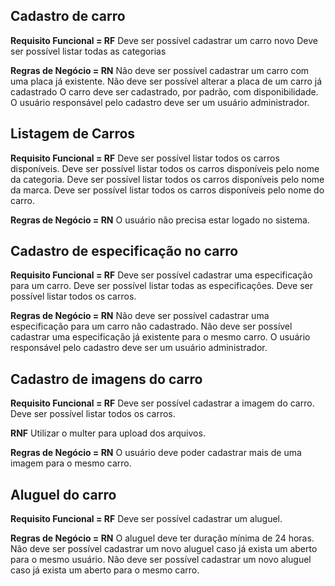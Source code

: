 ## Cadastro de carro

**Requisito Funcional = RF**
Deve ser possível cadastrar um carro novo
Deve ser possível listar todas as categorias

**Regras de Negócio = RN**
Não deve ser possível cadastrar um carro com uma placa já existente.
Não deve ser possível alterar a placa de um carro já cadastrado
O carro deve ser cadastrado, por padrão, com disponibilidade.
O usuário responsável pelo cadastro deve ser um usuário administrador.


## Listagem de Carros

**Requisito Funcional = RF**
Deve ser possível listar todos os carros disponíveis.
Deve ser possível listar todos os carros disponíveis pelo nome da categoria. 
Deve ser possível listar todos os carros disponíveis pelo nome da marca. 
Deve ser possível listar todos os carros disponíveis pelo nome do carro.

 
**Regras de Negócio = RN**
O usuário não precisa estar logado no sistema.

## Cadastro de especificação no carro

**Requisito Funcional = RF**
Deve ser possível cadastrar uma especificação para um carro.
Deve ser possível listar todas as especificações.
Deve ser possível listar todos os carros.

**Regras de Negócio = RN**
Não deve ser possível cadastrar uma especificação para um carro não cadastrado.
Não deve ser possível cadastrar uma especificação já existente para o mesmo carro. O usuário responsável pelo cadastro deve ser um usuário administrador.


## Cadastro de imagens do carro

**Requisito Funcional = RF**
Deve ser possível cadastrar a imagem do carro. Deve ser possível listar todos os carros.

**RNF**
Utilizar o multer para upload dos arquivos.

**Regras de Negócio = RN**
O usuário deve poder cadastrar mais de uma imagem para o mesmo carro.

## Aluguel do carro

**Requisito Funcional = RF**
Deve ser possível cadastrar um aluguel.

**Regras de Negócio = RN**
O aluguel deve ter duração mínima de 24 horas. Não deve ser possível cadastrar um novo aluguel caso já exista um aberto para o mesmo usuário. Não deve ser possível cadastrar um novo aluguel caso já exista um aberto para o mesmo carro.